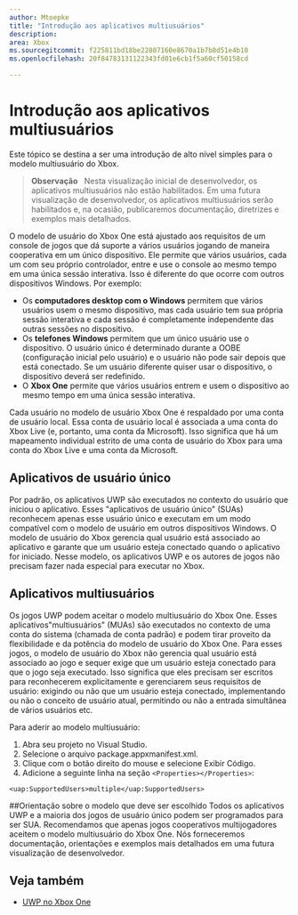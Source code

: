 ```yaml
---
author: Mtoepke
title: "Introdução aos aplicativos multiusuários"
description: 
area: Xbox
ms.sourcegitcommit: f225811bd18be22807160e8670a1b7b8d51e4b10
ms.openlocfilehash: 20f84783131122343fd01e6cb1f5a60cf50158cd

---
```


# Introdução aos aplicativos multiusuários

Este tópico se destina a ser uma introdução de alto nível simples para o modelo multiusuário do Xbox.

> **Observação**
            &nbsp;&nbsp;Nesta visualização inicial de desenvolvedor, os aplicativos multiusuários não estão habilitados. Em uma futura visualização de desenvolvedor, os aplicativos multiusuários serão habilitados e, na ocasião, publicaremos documentação, diretrizes e exemplos mais detalhados. 

O modelo de usuário do Xbox One está ajustado aos requisitos de um console de jogos que dá suporte a vários usuários jogando de maneira cooperativa em um único dispositivo. Ele permite que vários usuários, cada um com seu próprio controlador, entre e use o console ao mesmo tempo em uma única sessão interativa. Isso é diferente do que ocorre com outros dispositivos Windows. Por exemplo:
* Os **computadores desktop com o Windows** permitem que vários usuários usem o mesmo dispositivo, mas cada usuário tem sua própria sessão interativa e cada sessão é completamente independente das outras sessões no dispositivo.
* Os **telefones Windows** permitem que um único usuário use o dispositivo. O usuário único é determinado durante a OOBE (configuração inicial pelo usuário) e o usuário não pode sair depois que está conectado. Se um usuário diferente quiser usar o dispositivo, o dispositivo deverá ser redefinido. 
* O **Xbox One** permite que vários usuários entrem e usem o dispositivo ao mesmo tempo em uma única sessão interativa.

Cada usuário no modelo de usuário Xbox One é respaldado por uma conta de usuário local. Essa conta de usuário local é associada a uma conta do Xbox Live (e, portanto, uma conta da Microsoft). Isso significa que há um mapeamento individual estrito de uma conta de usuário do Xbox para uma conta do Xbox Live e uma conta da Microsoft.

## Aplicativos de usuário único
Por padrão, os aplicativos UWP são executados no contexto do usuário que iniciou o aplicativo. Esses "aplicativos de usuário único" (SUAs) reconhecem apenas esse usuário único e executam em um modo compatível com o modelo de usuário em outros dispositivos Windows. O modelo de usuário do Xbox gerencia qual usuário está associado ao aplicativo e garante que um usuário esteja conectado quando o aplicativo for iniciado. Nesse modelo, os aplicativos UWP e os autores de jogos não precisam fazer nada especial para executar no Xbox. 

## Aplicativos multiusuários
Os jogos UWP podem aceitar o modelo multiusuário do Xbox One. Esses aplicativos"multiusuários" (MUAs) são executados no contexto de uma conta do sistema (chamada de conta padrão) e podem tirar proveito da flexibilidade e da potência do modelo de usuário do Xbox One. Para esses jogos, o modelo de usuário do Xbox não gerencia qual usuário está associado ao jogo e sequer exige que um usuário esteja conectado para que o jogo seja executado. Isso significa que eles precisam ser escritos para reconhecerem explicitamente e gerenciarem seus requisitos de usuário: exigindo ou não que um usuário esteja conectado, implementando ou não o conceito de usuário atual, permitindo ou não a entrada simultânea de vários usuários etc.
   
Para aderir ao modelo multiusuário:   
1. Abra seu projeto no Visual Studio.   
2. Selecione o arquivo package.appxmanifest.xml.   
3. Clique com o botão direito do mouse e selecione Exibir Código.   
4. Adicione a seguinte linha na seção `<Properties></Properties>`:

`<uap:SupportedUsers>multiple</uap:SupportedUsers>`

##Orientação sobre o modelo que deve ser escolhido
Todos os aplicativos UWP e a maioria dos jogos de usuário único podem ser programados para ser SUA. Recomendamos que apenas jogos cooperativos multijogadores aceitem o modelo multiusuário do Xbox One. Nós forneceremos documentação, orientações e exemplos mais detalhados em uma futura visualização de desenvolvedor.

## Veja também
- [UWP no Xbox One](index.md)



<!--HONumber=Jun16_HO4-->


